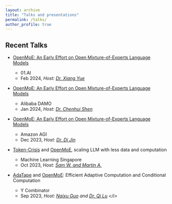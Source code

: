 ```yaml
---
layout: archive
title: "Talks and presentations"
permalink: /talks/
author_profile: true
---
```



## Recent Talks

* [OpenMoE: An Early Effort on Open Mixture-of-Experts Language Models](https://github.com/XueFuzhao/OpenMoE)
  * 01.AI
  * Feb 2024, <i> Host: [Dr. Xiang Yue](https://xiangyue9607.github.io/) </i>
  
* [OpenMoE: An Early Effort on Open Mixture-of-Experts Language Models](https://github.com/XueFuzhao/OpenMoE)
  * Alibaba DAMO
  * Jan 2024, <i> Host: [Dr. Chenhui Shen](https://shen-chenhui.github.io/) </i>
  
* [OpenMoE: An Early Effort on Open Mixture-of-Experts Language Models](https://github.com/XueFuzhao/OpenMoE)
  * Amazon AGI
  * Dec 2023, <i> Host: [Dr. Di Jin](https://jind11.github.io/) </i>

* [Token-Crisis](https://arxiv.org/abs/2305.13230) and [OpenMoE](https://github.com/XueFuzhao/OpenMoE), scaling LLM with less data and computation
  * Machine Learning Singapore
  * Oct 2023, <i> Host: [Sam W. and Martin A.](https://www.meetup.com/machine-learning-singapore/events/296502196/) </i>
  
* [AdaTape](https://blog.research.google/2023/08/adatape-foundation-model-with-adaptive.html) and [OpenMoE](https://github.com/XueFuzhao/OpenMoE): Efficient Adaptive Computation and Conditional Computation
  * Y Combinator
  * Sep 2023, <i> Host: [Naixu Guo](https://naixu-guo.github.io/) and [Dr. Qi Lu](https://en.wikipedia.org/wiki/Qi_Lu_(computer_scientist)) </i>


